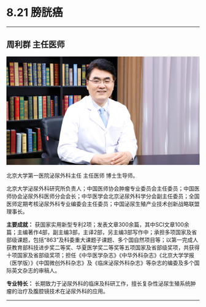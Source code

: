 # 8.21 膀胱癌

---

## 周利群 主任医师

![1681545151069](image/c08_021/1681545151069.png)

北京大学第一医院泌尿外科主任 主任医师 博士生导师。

北京大学泌尿外科研究所负责人；中国医师协会肿瘤专业委员会主任委员；中国医师协会泌尿外科医师分会会长；中华医学会北京泌尿外科学分会副主任委员；全国医师定期考核泌尿外科专业编委会主任委员；中国泌尿生殖产业技术创新战略联盟理事长。


**主要成就：** 获国家实用新型专利2项；发表文章300余篇，其中SCI文章100余篇；主编著作4部，副主编3部，主译2部，另主编3部写作中；承担多项国家及省部级课题，包括“863”及科委重大课题子课题、多个国自然项目等；以第一完成人获教育部科技进步奖二等奖、华夏医学奖二等奖等五项国家及省部级奖项，共获得十项国家及省部级奖项；担任《中华医学杂志》《中华外科杂志》《北京大学学报（医学版）》《中国微创外科杂志》及《临床泌尿外科杂志》等杂志的编委及多个国际英文杂志的审稿人。


**专业特长：** 长期致力于泌尿外科的临床及科研工作，擅长复杂性泌尿生殖系统肿瘤的治疗及腹腔镜技术在泌尿外科的应用。

---
